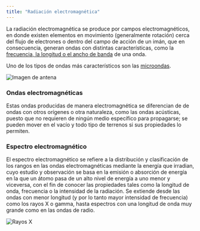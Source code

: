 ```yaml
---
title: "Radiación electromagnética"
---
```


La radiación electromagnética se produce por campos electromagnéticos, en donde existen elementos en movimiento (generalmente rotación) cerca del flujo de electrones o dentro del campo de acción de un imán, que en consecuencia, generan ondas con distintas características, como la [frecuencia, la longitud o el ancho de banda](#) de una onda.

Uno de los tipos de ondas más característicos son las [microondas](#).

![*Imagen de antena*](/telecomly/img/blogImg1.jpg "Antena")

### Ondas electromagnéticas

Estas ondas producidas de manera electromagnética se diferencian de de ondas con otros orígenes o otra naturaleza, como las ondas acústicas, puesto que no requieren de ningún medio específico para propagarse; se pueden mover en el vacío y todo tipo de terrenos si sus propiedades lo permiten. 

### Espectro electromagnético

El espectro electromagnético se refiere a la distribución y clasificación de los rangos en las ondas electromagnéticas mediante la energía que irradian, cuyo estudio y observación se basa en la emisión o absorción de energía en la que un átomo pasa de un alto nivel de energía a uno menor y viceversa, con el fin de conocer las propiedades tales como la longitud de onda, frecuencia o la intensidad de la radiación.
Se extiende desde las ondas con menor longitud (y por lo tanto mayor intensidad de frecuencia) como los rayos X o gamma, hasta espectros con una longitud de onda muy grande como en las ondas de radio.

![*Rayos X*](/telecomly/img/blogImg2.jpg "Rayos X")
